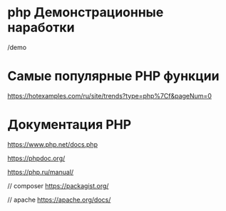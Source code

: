 # php Демонстрационные наработки 
/demo

# Самые популярные PHP функции
https://hotexamples.com/ru/site/trends?type=php%7Cf&pageNum=0

# Документация PHP
https://www.php.net/docs.php

https://phpdoc.org/

https://php.ru/manual/

// composer
https://packagist.org/

// apache
https://apache.org/docs/

